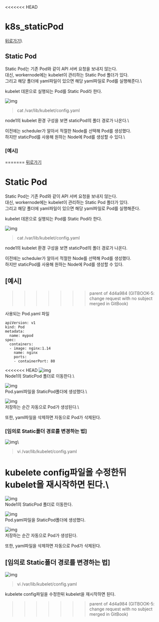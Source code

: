 <<<<<<< HEAD
# k8s\_staticPod

[뒤로가기](../../)\


## Static Pod

Static Pod는 기존 Pod와 같이 API 서버 요청을 보내지 않는다.\
대신, workernode에는 kubelet이 관리하는 Static Pod 폴더가 있다.\
그리고 해당 폴더에 yaml파일이 있으면 해당 yaml파일로 Pod를 실행해준다.\


kubelet 데몬으로 실행되는 Pod를 Static Pod라 한다.

![img](../Img/k8s\_staticpod1.png)

> cat /var/lib/kubelet/config.yaml

node1의 kubelet 환경 구성을 보면 staticPod의 폴더 경로가 나온다.\


이전에는 scheduler가 알아서 적절한 Node를 선택해 Pod를 생성했다.\
하지만 staticPod를 사용해 원하는 Node에 Pod를 생성할 수 있다.\


### \[예시]
=======
[뒤로가기](../../README.md)<br>

# Static Pod

Static Pod는 기존 Pod와 같이 API 서버 요청을 보내지 않는다.<br>
대신, workernode에는 kubelet이 관리하는 Static Pod 폴더가 있다.<br>
그리고 해당 폴더에 yaml파일이 있으면
해당 yaml파일로 Pod를 실행해준다.<br>

kubelet 데몬으로 실행되는 Pod를 Static Pod라 한다.

![img](../Img/k8s_staticpod1.png)

> cat /var/lib/kubelet/config.yaml

node1의 kubelet 환경 구성을 보면
staticPod의 폴더 경로가 나온다.<br>

이전에는 scheduler가 알아서 적절한 Node를 선택해 Pod를 생성했다.<br>
하지만 staticPod를 사용해 원하는 Node에 Pod를 생성할 수 있다.<br>

## [예시]
>>>>>>> parent of 4d4a984 (GITBOOK-5: change request with no subject merged in GitBook)

사용되는 Pod.yaml 파일

```
apiVersion: v1
kind: Pod
metadata:
  name: mypod
spec:
  containers:
  - image: nginx:1.14
    name: nginx
    ports:
    - containerPort: 80
```

<<<<<<< HEAD
![img](../Img/k8s\_staticpod2.png)\
Node1의 StaticPod 폴더로 이동한다.\


![img](../Img/k8s\_staticpod3.png)\
Pod.yaml파일을 StaticPod폴더에 생성했다.\


![img](../Img/k8s\_staticpod4.png)\
저장하는 순간 자동으로 Pod가 생성된다.\


또한, yaml파일을 삭제하면 자동으로 Pod가 삭제된다.

### \[임의로 Static폴더 경로를 변경하는 법]

![img](../Img/k8s\_staticpod5.png)\


> vi /var/lib/kubelet/config.yaml

kubelete config파일을 수정한뒤 kubelet을 재시작하면 된다.\
=======
![img](../Img/k8s_staticpod2.png)<br>
Node1의 StaticPod 폴더로 이동한다.<br>

![img](../Img/k8s_staticpod3.png)<br>
Pod.yaml파일을 StaticPod폴더에 생성했다.<br>

![img](../Img/k8s_staticpod4.png)<br>
저장하는 순간 자동으로 Pod가 생성된다.<br>

또한, yaml파일을 삭제하면 자동으로 Pod가 삭제된다.

## [임의로 Static폴더 경로를 변경하는 법]

![img](../Img/k8s_staticpod5.png)<br>

> vi /var/lib/kubelet/config.yaml

kubelete config파일을 수정한뒤 kubelet을 재시작하면 된다.<br>
>>>>>>> parent of 4d4a984 (GITBOOK-5: change request with no subject merged in GitBook)
